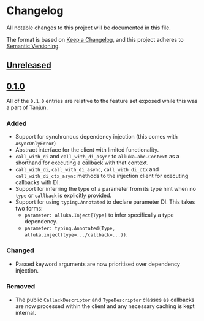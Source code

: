 # Changelog
All notable changes to this project will be documented in this file.

The format is based on [Keep a Changelog](https://keepachangelog.com/en/1.0.0/),
and this project adheres to [Semantic Versioning](https://semver.org/spec/v2.0.0.html).

## [Unreleased]

## [0.1.0]

All of the `0.1.0` entries are relative to the feature set exposed while this was a
part of Tanjun.

### Added
- Support for synchronous dependency injection (this comes with `AsyncOnlyError`)
- Abstract interface for the client with limited functionality.
- `call_with_di` and `call_with_di_async` to `alluka.abc.Context` as a shorthand for
  executing a callback with that context.
- `call_with_di`, `call_with_di_async`, `call_with_di_ctx` and `call_with_di_ctx_async`
  methods to the injection client for executing callbacks with DI.
- Support for inferring the type of a parameter from its type hint
  when no `type` or `callback` is explicitly provided.
- Support for using `typing.Annotated` to declare parameter DI. This takes two forms:
  * `parameter: alluka.Inject[Type]` to infer specifically a type dependency.
  * `parameter: typing.Annotated(Type, alluka.inject(type=.../callback=...))`.

### Changed
- Passed keyword arguments are now prioritised over dependency injection.

### Removed
- The public `CallackDescriptor` and `TypeDescriptor` classes as callbacks
  are now processed within the client and any necessary caching is kept internal.

[Unreleased]: https://github.com/FasterSpeeding/Alluka/compare/v0.1.0...HEAD
[0.1.0]: https://github.com/FasterSpeeding/Alluka/compare/ed0567142b8e11f98408735495dbc4f771dc8643...v0.1.0
